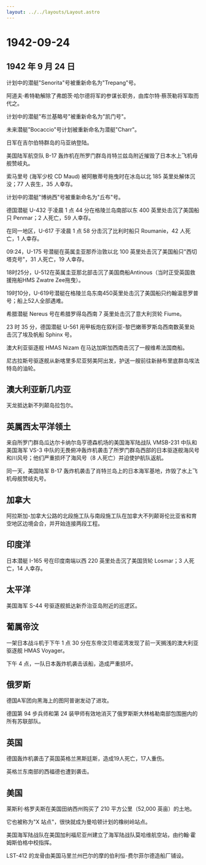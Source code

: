 ```yaml
---
layout: ../../layouts/Layout.astro
---
```


# 1942-09-24

## 1942 年 9 月 24 日

计划中的潜艇"Senorita"号被重新命名为"Trepang"号。

阿道夫·希特勒解除了弗朗茨·哈尔德将军的参谋长职务，由库尔特·蔡茨勒将军取而代之。

计划中的潜艇"布兰基略号"被重新命名为"凯门号"。

未来潜艇"Bocaccio"号计划被重新命名为潜艇"Charr"。

日军在吉尔伯特群岛的马亚纳登陆。

美国陆军航空队 B-17
轰炸机在所罗门群岛肖特兰兹岛附近摧毁了日本水上飞机母舰赞岐丸。

索马里号 (海军少校 CD Maud) 被阿散蒂号拖曳时在冰岛以北 185
英里处解体沉没；77 人丧生，35 人幸存。

计划中的潜艇"博纳西"号被重新命名为"丘布"号。

德国潜艇 U-432 于凌晨 1 点 44 分在格陵兰岛南部以东 400
英里处击沉了美国船只 Penmar；2 人死亡，59 人幸存。

在同一地区，U-617 于凌晨 1 点 58 分击沉了比利时船只 Roumanie，42
人死亡，1 人幸存。

09:24，U-175 号潜艇在英属圭亚那乔治敦以北 100
英里处击沉了美国船只"西切塔克号"，31 人死亡，19 人幸存。

18时25分，U-512在英属圭亚那北部击沉了美国商船Antinous（当时正受英国救援拖船HMS
Zwatre Zee拖曳）。

19时10分，U-619号潜艇在格陵兰岛东南450英里处击沉了美国船只约翰温思罗普号；船上52人全部遇难。

希腊潜艇 Nereus 号在希腊罗得岛西南 7 英里处击沉了意大利货轮 Fiume。

23 时 35 分，德国潜艇 U-561
用甲板炮在叙利亚-黎巴嫩蒂罗斯岛西南数英里处击沉了埃及帆船 Sphinx 号。

澳大利亚驱逐舰 HMAS Nizam 在马达加斯加西南击沉了一艘维希法国商船。

尼古拉斯号驱逐舰从新喀里多尼亚努美阿出发，护送一艘前往新赫布里底群岛埃法特岛的油轮。

## 澳大利亚新几内亚

天龙抵达新不列颠岛拉包尔。

## 英属西太平洋领土

来自所罗门群岛瓜达尔卡纳尔岛亨德森机场的美国海军陆战队 VMSB-231
中队和美国海军 VS-3
中队的无畏俯冲轰炸机袭击了所罗门群岛西部的日本驱逐舰海风号和川风号；他们严重损坏了海风号（8
人死亡）并迫使护航队返航。

同一天，美国陆军 B-17
轰炸机袭击了肖特兰岛上的日本海军基地，炸毁了水上飞机母舰赞岐丸号。

## 加拿大

阿拉斯加-加拿大公路的北段施工队与南段施工队在加拿大不列颠哥伦比亚省和育空地区边境会合，并开始连接两段工程。

## 印度洋

日本潜艇 I-165 号在印度南端以西 220 英里处击沉了美国货轮 Losmar；3
人死亡，14 人幸存。

## 太平洋

美国海军 S-44 号驱逐舰抵达新乔治亚岛附近的巡逻区。

## 葡属帝汶

一架日本战斗机于下午 1 点 30
分在东帝汶贝塔诺湾发现了前一天搁浅的澳大利亚驱逐舰 HMAS Voyager。

下午 4 点，一队日本轰炸机袭击该船，造成严重损坏。

## 俄罗斯

德国A军团向黑海上的图阿普谢发动了进攻。

德国第 94 步兵师和第 24
装甲师有效地消灭了俄罗斯斯大林格勒南部包围圈内的所有苏联部队。

## 英国

德国轰炸机袭击了英国英格兰黑斯廷斯，造成19人死亡，17人重伤。

英格兰东南部的西福德也遭到袭击。

## 美国

莱斯利·格罗夫斯在美国田纳西州购买了 210 平方公里（52,000 英亩）的土地。

它也被称为"X 站点"，很快就成为曼哈顿计划的橡树岭站点。

美国海军陆战队在美国加利福尼亚州建立了海军陆战队莫哈维航空站，由约翰·霍姆斯伯格中校指挥。

LST-412 的龙骨由美国马里兰州巴尔的摩的伯利恒-费尔菲尔德造船厂铺设。